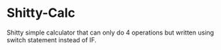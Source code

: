 # Shitty-Calc
Shitty simple calculator that can only do 4 operations but written using switch statement instead of IF.
